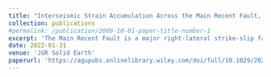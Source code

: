 ```yaml
---
title: "Interseismic Strain Accumulation Across the Main Recent Fault, SW Iran, From Sentinel‐1 InSAR Observations"
collection: publications
#permalink: /publication/2009-10-01-paper-title-number-1
excerpt: 'The Main Recent Fault is a major right-lateral strike-slip fault in the western Zagros mountains of Iran. Recent geodetic and geological studies estimate a low slip rate of 1–6 mm/yr at an unknown depth which, when combined with a non-ideal fault geometry, makes the Main Recent Fault a difficult but interesting target for InSAR analysis. This analysis would further cement the estimated slip rate and provide an opportunity of estimate the depth to the base of the locked seismogenic zone, both important constraints on the seismic hazard posed by the fault, as well as for understanding how oblique convergence is accommodated and partitioned across the Zagros. We use 200 Sentinel-1 SAR images from the past 5 years, spanning two ascending and two descending tracks, to estimate the first InSAR-derived slip rate and locking depth for a 300 km long section of the fault. We utilize two established processing systems, LiCSAR and LiCSBAS, to produce interferograms and perform time series analysis, respectively. We constrain north-south motion using GNSS observations, decompose our InSAR line-of-sight velocities into fault-parallel and vertical motion, and fit 1-D screw dislocation models to three fault-perpendicular profiles of fault-parallel velocity, following a Bayesian approach to estimate the posterior probability distribution on the fault parameters. We estimate an interseismic slip velocity of 2.4 ± 1.2 mm/yr below a loosely constrained 14 km locking depth, the first such estimate for the fault, and discuss the challenges in constraining the locking depth for low magnitude interseismic signals.'
date: 2022-01-31
venue: 'JGR Solid Earth'
paperurl: 'https://agupubs.onlinelibrary.wiley.com/doi/full/10.1029/2021JB022674'
---
```

